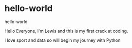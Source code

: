 # hello-world
hello-world

Hello Everyone, I'm Lewis and this is my first crack at coding.

I love sport and data so will begin my journey with Python
